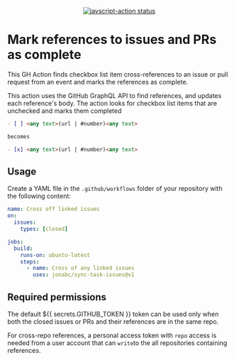 
<p align="center">
  <a href="https://github.com/jonabc/sync-task-issues"><img alt="javscript-action status" src="https://github.com/jonabc/sync-task-issues/workflows/units-test/badge.svg"></a>
</p>

# Mark references to issues and PRs as complete

This GH Action finds checkbox list item cross-references to an issue or pull request from an event and marks the references as complete.

This action uses the GitHub GraphQL API to find references, and updates each reference's body.  The action looks for checkbox list items that are unchecked and marks them completed

```markdown
- [ ] <any text>(url | #number)<any text>

becomes

- [x] <any text>(url | #number)<any text>
```


## Usage

Create a YAML file in the `.github/workflows` folder of your repository with the following content:

```yml
name: Cross off linked issues
on:
  issues:
    types: [closed]

jobs:
  build:
    runs-on: ubuntu-latest
    steps:
      - name: Cross of any linked issues
        uses: jonabc/sync-task-issues@v1
```

## Required permissions

The default ${{ secrets.GITHUB_TOKEN }} token can be used only when both the closed issues or PRs and their references are in the same repo.

For cross-repo references, a personal access token with `repo` access is needed from a user account that can `write`to the all repositories containing references.
